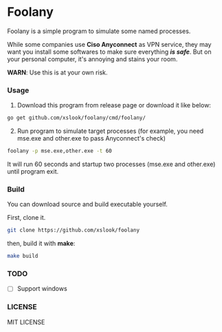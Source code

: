 # Foolany
Foolany is a simple program to simulate some named processes.

While some companies use **Ciso Anyconnect** as VPN service, they may want you install some
softwares to make sure everything ***is safe***. But on your personal computer, it's annoying
and stains your room.


**WARN**: Use this is at your own risk.


### Usage
1. Download this program from release page or download it like below:

  ```sh
  go get github.com/xslook/foolany/cmd/foolany/
  ```

2. Run program to simulate target processes (for example, you need mse.exe and other.exe to pass Anyconnect's check)

  ```sh
  foolany -p mse.exe,other.exe -t 60
  ```
  It will run 60 seconds and startup two processes (mse.exe and other.exe) until program exit.


### Build
You can download source and build executable yourself.

First, clone it.
```sh
git clone https://github.com/xslook/foolany
```

then, build it with **make**:
```sh
make build
```


### TODO

- [ ] Support windows


### LICENSE
MIT LICENSE


